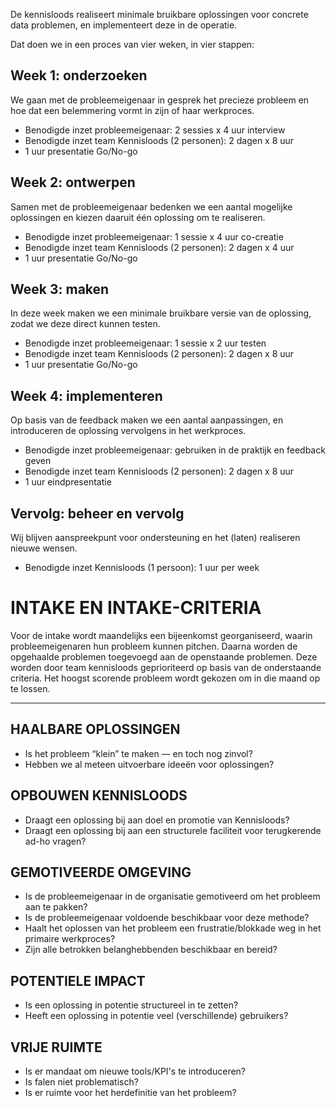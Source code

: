 De kennisloods realiseert minimale bruikbare oplossingen voor concrete data problemen, en implementeert deze in de operatie.

Dat doen we in een proces van vier weken, in vier stappen:

Week 1: onderzoeken
---
We gaan met de probleemeigenaar in gesprek het precieze probleem en hoe dat een belemmering vormt in zijn of haar werkproces.

* Benodigde inzet probleemeigenaar: 2 sessies x 4 uur interview
* Benodigde inzet team Kennisloods (2 personen): 2 dagen x 8 uur
* 1 uur presentatie Go/No-go
                                                                                                                                                                                                                                                                                                                                                           
Week 2: ontwerpen
---
Samen met de probleemeigenaar bedenken we een aantal mogelijke oplossingen en kiezen daaruit één oplossing om te realiseren.

* Benodigde inzet probleemeigenaar: 1 sessie x 4 uur co-creatie
* Benodigde inzet team Kennisloods (2 personen): 2 dagen x 4 uur
* 1 uur presentatie Go/No-go

Week 3: maken
---
In deze week maken we een minimale bruikbare versie van de oplossing, zodat we deze direct kunnen testen.

* Benodigde inzet probleemeigenaar: 1 sessie x 2 uur testen
* Benodigde inzet team Kennisloods (2 personen): 2 dagen x 8 uur
* 1 uur presentatie Go/No-go

Week 4: implementeren
---
Op basis van de feedback maken we een aantal aanpassingen, en introduceren de oplossing vervolgens in het werkproces.

* Benodigde inzet probleemeigenaar: gebruiken in de praktijk en feedback geven
* Benodigde inzet team Kennisloods (2 personen): 2 dagen x 8 uur
* 1 uur eindpresentatie

Vervolg: beheer en vervolg
---
Wij blijven aanspreekpunt voor ondersteuning en het (laten) realiseren nieuwe wensen.

* Benodigde inzet Kennisloods (1 persoon): 1 uur per week


INTAKE EN INTAKE-CRITERIA
===

Voor de intake wordt maandelijks een bijeenkomst georganiseerd, waarin probleemeigenaren hun probleem kunnen pitchen. Daarna worden de opgehaalde problemen toegevoegd aan de openstaande problemen. Deze worden door team kennisloods geprioriteerd op basis van de onderstaande criteria. Het hoogst scorende probleem wordt gekozen om in die maand  op te lossen.

---

HAALBARE OPLOSSINGEN
---
- Is het probleem “klein” te maken — en toch nog zinvol?
- Hebben we al meteen uitvoerbare ideeën voor oplossingen?

OPBOUWEN KENNISLOODS
---
- Draagt een oplossing bij aan doel en promotie van Kennisloods?
- Draagt een oplossing bij aan een structurele faciliteit voor terugkerende ad-ho vragen?

GEMOTIVEERDE OMGEVING
---
- Is de probleemeigenaar in de organisatie gemotiveerd om het probleem aan te pakken?
- Is de probleemeigenaar voldoende beschikbaar voor deze methode?
- Haalt het oplossen van het probleem een frustratie/blokkade weg in het primaire werkproces?
- Zijn alle betrokken belanghebbenden beschikbaar en bereid?

POTENTIELE IMPACT
---
- Is een oplossing in potentie structureel in te zetten?
- Heeft een oplossing in potentie veel (verschillende) gebruikers?

VRIJE RUIMTE
---
- Is er mandaat om nieuwe tools/KPI's te introduceren?
- Is falen niet problematisch?
- Is er ruimte voor het herdefinitie van het probleem?
